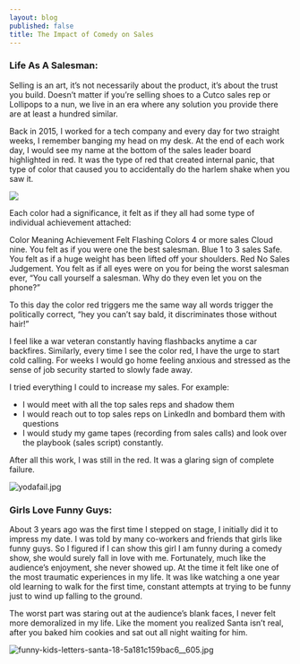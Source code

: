 ```yaml
---
layout: blog
published: false
title: The Impact of Comedy on Sales
---
```

### Life As A Salesman:

Selling is an art, it’s not necessarily about the product, it’s about the trust you build. Doesn’t matter if you’re selling shoes to a Cutco sales rep or Lollipops to a nun, we live in an era where any solution you provide there are at least a hundred similar. 

Back in 2015, I worked for a tech company and every day for two straight weeks, I remember banging my head on my desk. At the end of each work day, I would see my name at the bottom of the sales leader board highlighted in red. It was the type of red that created internal panic, that type of color that caused you to accidentally do the harlem shake when you saw it.

![](img/harlemshake.gif)

Each color had a significance, it felt as if they all had some type of individual achievement attached:

Color
Meaning
Achievement Felt
Flashing Colors
4 or more sales
Cloud nine. You felt as if you were one the best salesman.
Blue
1 to 3 sales
Safe. You felt as if a huge weight has been lifted off your shoulders.
Red
No Sales
Judgement. You felt as if all eyes were on you for being the worst salesman ever, “You call yourself a salesman. Why do they even let you on the phone?”

To this day the color red triggers me the same way all words trigger the politically correct, “hey you can’t say bald, it discriminates those without hair!”  

I feel like a war veteran constantly having flashbacks anytime a car backfires. Similarly, every time I see the color red, I have the urge to start cold calling. For weeks I would go home feeling anxious and stressed as the sense of job security started to slowly fade away. 

I tried everything I could to increase my sales. For example:
- I would meet with all the top sales reps and shadow them
- I would reach out to top sales reps on LinkedIn and bombard them with questions
- I would study my game tapes (recording from sales calls) and look over the playbook (sales script) constantly. 

After all this work, I was still in the red. It was a glaring sign of complete failure.

![yodafail.jpg](img/yodafail.jpg)

### Girls Love Funny Guys:

About 3 years ago was the first time I stepped on stage, I initially did it to impress my date. I was told by many co-workers and friends that girls like funny guys. So I figured if I can show this girl I am funny during a comedy show, she would surely fall in love with me. Fortunately, much like the audience’s enjoyment, she never showed up.  At the time it felt like one of the most traumatic experiences in my life. It was like watching a one year old  learning to walk for the first time, constant attempts at trying to be funny just to wind up falling to the ground. 

The worst part was staring out at the audience’s blank faces, I never felt more demoralized in my life. Like the moment you realized Santa isn’t real, after you baked him cookies and sat out all night waiting for him.  

![funny-kids-letters-santa-18-5a181c159bac6__605.jpg](img/funny-kids-letters-santa-18-5a181c159bac6__605.jpg)





